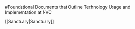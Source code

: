 #Foundational Documents that Outline Technology Usage and Implementation at NVC

[[Sanctuary|Sanctuary]]


